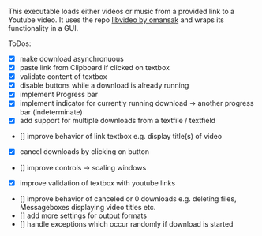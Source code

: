 This executable loads either videos or music from a provided link to a Youtube video. It uses the repo [libvideo by omansak](https://github.com/omansak/libvideo) and wraps its functionality in a GUI. 

ToDos:
- [x] make download asynchronuous
- [X] paste link from Clipboard if clicked on textbox
- [x] validate content of textbox
- [x] disable buttons while a download is already running
- [x] implement Progress bar
- [x] implement indicator for currently running download -> another progress bar (indeterminate)
- [x] add support for multiple downloads from a textfile / textfield
- [] improve behavior of link textbox e.g. display title(s) of video
- [X] cancel downloads by clicking on button
- [] improve controls -> scaling windows
- [x] improve validation of textbox with youtube links
- [] improve behavior of canceled or 0 downloads e.g. deleting files, Messageboxes displaying video titles etc.
- [] add more settings for output formats
- [] handle exceptions which occur randomly if download is started